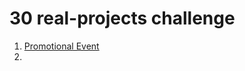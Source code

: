 # 30 real-projects challenge
1. [Promotional Event](https://a331998513.github.io/projects/pricebox/)
2. 
